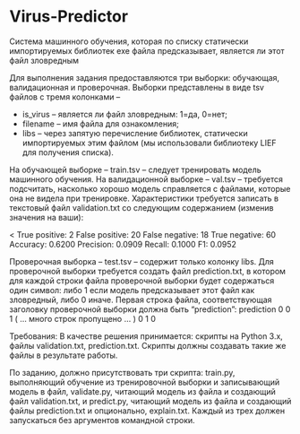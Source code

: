 # Virus-Predictor
Система машинного обучения, которая по списку статически импортируемых библиотек exe файла предсказывает, является ли этот файл зловредным

Для выполнения задания предоставляются три выборки: обучающая, валидационная и проверочная. Выборки представлены в виде tsv файлов с тремя колонками – 

* is_virus – является ли файл зловредным: 1=да, 0=нет; 
* filename – имя файла для ознакомления; 
* libs – через запятую перечисление библиотек, статически импортируемых этим файлом (мы использовали библиотеку LIEF для получения списка).


На обучающей выборке – train.tsv – следует тренировать модель машинного обучения.
На валидационной выборке – val.tsv – требуется подсчитать, насколько хорошо модель справляется с файлами, которые она не видела при тренировке. Характеристики требуется записать в текстовый файл validation.txt со следующим содержанием (изменив значения на ваши):

<
True positive: 2
False positive: 20
False negative: 18
True negative: 60
Accuracy: 0.6200
Precision: 0.0909
Recall: 0.1000
F1: 0.0952
>

Проверочная выборка – test.tsv – содержит только колонку libs. Для проверочной выборки требуется создать файл prediction.txt, в котором для каждой строки файла проверочной выборки будет содержаться один символ: либо 1 если модель предсказывает этот файл как зловредный, либо 0 иначе. Первая строка файла, соответствующая заголовку проверочной выборки должна быть “prediction”:
prediction
0
0
1
( … много строк пропущено … )
0
1
0

Требования:
В качестве решения принимается: скрипты на Python 3.x, файлы validation.txt, prediction.txt. Скрипты должны создавать такие же файлы в результате работы.

По заданию, должно присутствовать три скрипта: train.py, выполняющий обучение из тренировочной выборки и записывающий модель в файл, validate.py, читающий модель из файла и создающий файл validation.txt, и predict.py, читающий модель из файла и создающий файлы prediction.txt и опционально, explain.txt. Каждый из трех должен запускаться без аргументов командной строки.
